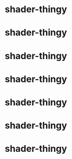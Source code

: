 # shader-thingy
# shader-thingy
# shader-thingy
# shader-thingy
# shader-thingy
# shader-thingy
# shader-thingy

